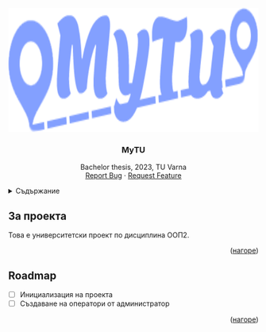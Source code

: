 <!-- PROJECT LOGO -->  
<br />  
<div align="center">  
  <a href="https://github.com/tsvetelinpetrov/bachelor_thesis">  
    <img src="src/Logo_blue.png" alt="Logo" height="250">  
  </a>  
  
<h3 align="center">MyTU</h3>  
  
  <p align="center">  
    Bachelor thesis, 2023, TU Varna  
    <br />  
    <a href="https://github.com/tsvetelinpetrov/bachelor_thesis/issues">Report Bug</a>  
    ·  
    <a href="https://github.com/tsvetelinpetrov/bachelor_thesis/issues">Request Feature</a>  
  </p> 
</div> 
  
<!-- TABLE OF CONTENTS -->  
<details>  
  <summary>Съдържание</summary>  
  <ol>  
    <li><a href="#за-проекта">За проекта</a></li>  
    <li><a href="#roadmap">Roadmap</a></li>  
  </ol>  
</details>  
  
  
## За проекта  
  
Това е университетски проект по дисциплина ООП2.  
  
<p align="right">(<a href="#top">нагоре</a>)</p>  
  
  
## Roadmap  
- [ ] Инициализация на проекта  
- [ ] Създаване на оператори от администратор  
  
<p align="right">(<a href="#top">нагоре</a>)</p>  